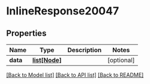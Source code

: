 # InlineResponse20047

## Properties
Name | Type | Description | Notes
------------ | ------------- | ------------- | -------------
**data** | [**list[Node]**](Node.md) |  | [optional] 

[[Back to Model list]](../README.md#documentation-for-models) [[Back to API list]](../README.md#documentation-for-api-endpoints) [[Back to README]](../README.md)

